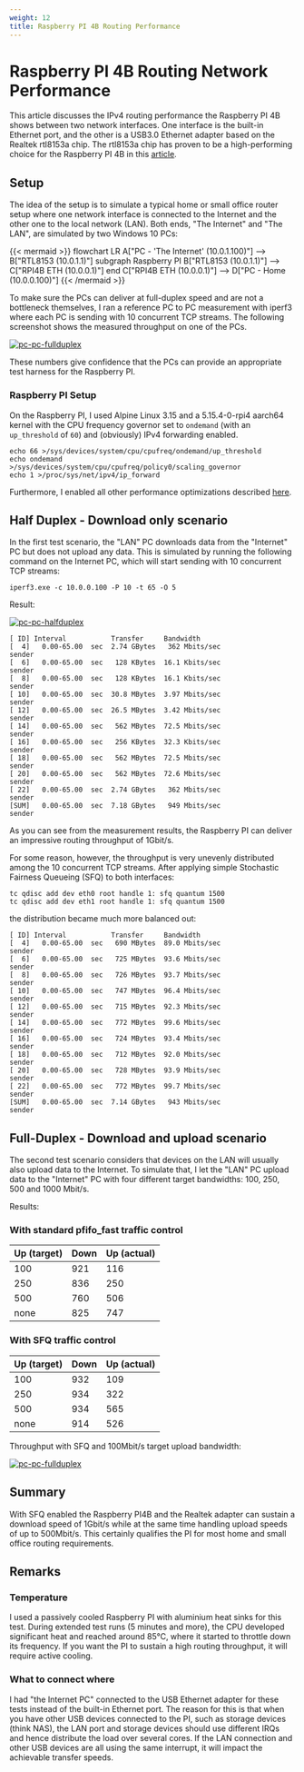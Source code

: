 ```yaml
---
weight: 12
title: Raspberry PI 4B Routing Performance
---
```

# Raspberry PI 4B Routing Network Performance

This article discusses the IPv4 routing performance the Raspberry PI 4B shows between two network interfaces. One interface is
the built-in Ethernet port, and the other is a USB3.0 Ethernet adapter based on the Realtek rtl8153a chip. The rtl8153a
chip has proven to be a high-performing choice for the Raspberry PI 4B in this [article](raspberry-pi-4b-usb-network-performance).

## Setup

The idea of the setup is to simulate a typical home or small office router setup where one network interface is connected to the
Internet and the other one to the local network (LAN). Both ends, "The Internet" and "The LAN", are simulated by two Windows 10 PCs:

{{< mermaid >}}
flowchart LR
A["PC - 'The Internet' (10.0.1.100)"] --> B["RTL8153 (10.0.1.1)"]
subgraph Raspberry PI
B["RTL8153 (10.0.1.1)"] --> C["RPI4B ETH (10.0.0.1)"]
end
C["RPI4B ETH (10.0.0.1)"] --> D["PC - Home (10.0.0.100)"]
{{< /mermaid >}}

To make sure the PCs can deliver at full-duplex speed and are not a bottleneck themselves,
I ran a reference PC to PC measurement with iperf3 where each PC is sending with 10 concurrent TCP streams.
The following screenshot shows the measured throughput on one of the PCs.

[![pc-pc-fullduplex](/images/articles/pi4-routing-performance/pc-to-pc-reference.png)](/images/articles/pi4-routing-performance/pc-to-pc-reference.png)

These numbers give confidence that the PCs can provide an appropriate test harness for the Raspberry PI.

### Raspberry PI Setup

On the Raspberry PI, I used Alpine Linux 3.15 and a 5.15.4-0-rpi4 aarch64 kernel with the
CPU frequency governor set to `ondemand` (with an `up_threshold` of `60`) and (obviously) IPv4 forwarding enabled.

```shell
echo 66 >/sys/devices/system/cpu/cpufreq/ondemand/up_threshold
echo ondemand >/sys/devices/system/cpu/cpufreq/policy0/scaling_governor
echo 1 >/proc/sys/net/ipv4/ip_forward
```

Furthermore, I enabled all other performance optimizations described [here](raspberry-pi-4b-usb-network-performance).

## Half Duplex - Download only scenario

In the first test scenario, the "LAN" PC downloads data from the "Internet" PC but does not upload any data.
This is simulated by running the following command on the Internet PC, which will start sending with 10 concurrent TCP streams:

```shell
iperf3.exe -c 10.0.0.100 -P 10 -t 65 -O 5
```

Result:

[![pc-pc-halfduplex](/images/articles/pi4-routing-performance/pc-a-sendto-b-half-duplex.png)](/images/articles/pi4-routing-performance/pc-a-sendto-b-half-duplex.png  )

```text
[ ID] Interval           Transfer     Bandwidth
[  4]   0.00-65.00  sec  2.74 GBytes   362 Mbits/sec                  sender
[  6]   0.00-65.00  sec   128 KBytes  16.1 Kbits/sec                  sender
[  8]   0.00-65.00  sec   128 KBytes  16.1 Kbits/sec                  sender
[ 10]   0.00-65.00  sec  30.8 MBytes  3.97 Mbits/sec                  sender
[ 12]   0.00-65.00  sec  26.5 MBytes  3.42 Mbits/sec                  sender
[ 14]   0.00-65.00  sec   562 MBytes  72.5 Mbits/sec                  sender
[ 16]   0.00-65.00  sec   256 KBytes  32.3 Kbits/sec                  sender
[ 18]   0.00-65.00  sec   562 MBytes  72.5 Mbits/sec                  sender
[ 20]   0.00-65.00  sec   562 MBytes  72.6 Mbits/sec                  sender
[ 22]   0.00-65.00  sec  2.74 GBytes   362 Mbits/sec                  sender
[SUM]   0.00-65.00  sec  7.18 GBytes   949 Mbits/sec                  sender
```

As you can see from the measurement results, the Raspberry PI can deliver an impressive routing throughput of 1Gbit/s.

For some reason, however, the throughput is very unevenly distributed among the 10 concurrent TCP streams.
After applying simple Stochastic Fairness Queueing (SFQ) to both interfaces:

```shell
tc qdisc add dev eth0 root handle 1: sfq quantum 1500
tc qdisc add dev eth1 root handle 1: sfq quantum 1500
```

the distribution became much more balanced out:

```text
[ ID] Interval           Transfer     Bandwidth
[  4]   0.00-65.00  sec   690 MBytes  89.0 Mbits/sec                  sender
[  6]   0.00-65.00  sec   725 MBytes  93.6 Mbits/sec                  sender
[  8]   0.00-65.00  sec   726 MBytes  93.7 Mbits/sec                  sender
[ 10]   0.00-65.00  sec   747 MBytes  96.4 Mbits/sec                  sender
[ 12]   0.00-65.00  sec   715 MBytes  92.3 Mbits/sec                  sender
[ 14]   0.00-65.00  sec   772 MBytes  99.6 Mbits/sec                  sender
[ 16]   0.00-65.00  sec   724 MBytes  93.4 Mbits/sec                  sender
[ 18]   0.00-65.00  sec   712 MBytes  92.0 Mbits/sec                  sender
[ 20]   0.00-65.00  sec   728 MBytes  93.9 Mbits/sec                  sender
[ 22]   0.00-65.00  sec   772 MBytes  99.7 Mbits/sec                  sender
[SUM]   0.00-65.00  sec  7.14 GBytes   943 Mbits/sec                  sender
```

## Full-Duplex - Download and upload scenario

The second test scenario considers that devices on the LAN will usually also upload data to the Internet.
To simulate that, I let the "LAN" PC upload data to the "Internet" PC with four different target bandwidths: 100, 250, 500 and 1000 Mbit/s.

Results:

### With standard pfifo_fast traffic control

| Up (target) | Down | Up (actual) |
| --- | --- | --- |
| 100 | 921 | 116 |
| 250 | 836 | 250 |
| 500 | 760 | 506 |
| none | 825 | 747 |

### With SFQ traffic control

| Up (target) | Down | Up (actual) |
| --- | --- | --- |
| 100 | 932 | 109 |
| 250 | 934 | 322 |
| 500 | 934 | 565 |
| none | 914 | 526 |

Throughput with SFQ and 100Mbit/s target upload bandwidth:

[![pc-pc-fullduplex](/images/articles/pi4-routing-performance/pc-b-100mbit-full-duplex.png)](/images/articles/pi4-routing-performance/pc-b-100mbit-full-duplex.png  )

## Summary

With SFQ enabled the
Raspberry PI4B and the Realtek adapter can sustain a download speed of 1Gbit/s while at the same time handling upload speeds of up to 500Mbit/s.
This certainly qualifies the PI for most home and small office routing requirements.

## Remarks

### Temperature

I used a passively cooled Raspberry PI with aluminium heat sinks for this test. During extended test runs (5 minutes and more), the CPU
developed significant heat and reached around 85°C, where it started to throttle down its frequency. If you want
the PI to sustain a high routing throughput, it will require active cooling.

### What to connect where

I had "the Internet PC" connected to the USB Ethernet adapter for these tests instead of the built-in Ethernet port. The reason for this is that
when you have other USB devices connected to the PI, such as storage devices (think NAS), the LAN port and storage devices should use different IRQs and hence distribute the load over several cores. If the LAN connection and other USB devices are all using the same interrupt, it
will impact the achievable transfer speeds.
